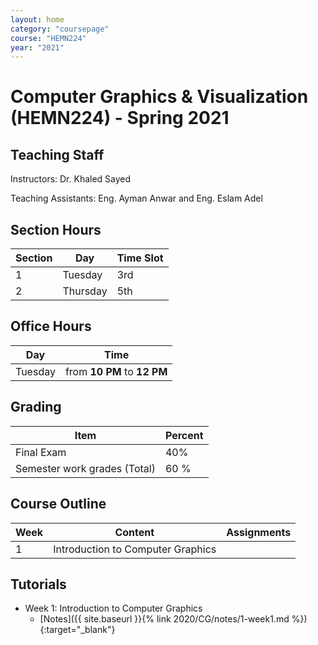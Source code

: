 ```yaml
---
layout: home
category: "coursepage"
course: "HEMN224"
year: "2021"
---
```


# Computer Graphics & Visualization \(HEMN224\) - Spring 2021

## Teaching Staff

Instructors: Dr. Khaled Sayed

Teaching Assistants:  Eng. Ayman Anwar and Eng. Eslam Adel  


## Section Hours

| Section | Day | Time Slot |
|---------|-----|-----------|
|   1     | Tuesday | 3rd |
|   2     | Thursday | 5th |

## Office Hours

| Day | Time |
|-----|-----------|
| Tuesday | from **10 PM** to **12 PM** |

## Grading

| Item | Percent  |
|-----|-----------|
| Final Exam | 40%  |
| Semester work grades (Total) | 60 % |


## Course Outline

| Week | Content |  Assignments
|------|-----------------|-----|
|   1  | Introduction to Computer Graphics| |

## Tutorials

* Week 1: Introduction to Computer Graphics
    * [Notes]({{ site.baseurl }}{% link 2020/CG/notes/1-week1.md %}){:target="_blank"}




